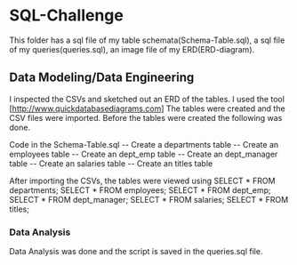 # SQL-Challenge
This folder has a sql file of my table schemata(Schema-Table.sql), a sql file of my queries(queries.sql), 
an image file of my ERD(ERD-diagram).
## Data Modeling/Data Engineering
I inspected the CSVs and sketched out an ERD of the tables. I used the tool [http://www.quickdatabasediagrams.com]
The tables were created and the CSV files were imported. Before the tables were created the following was done.

Code in the Schema-Table.sql
-- Create a departments table
-- Create an employees table
-- Create an dept_emp table 
-- Create an dept_manager table
-- Create an salaries table
-- Create an titles table

After importing the CSVs, the tables were viewed using
SELECT * FROM departments;
SELECT * FROM employees;
SELECT * FROM dept_emp;
SELECT * FROM dept_manager;
SELECT * FROM salaries;
SELECT * FROM titles;

### Data Analysis
Data Analysis was done and the script is saved in the queries.sql file.